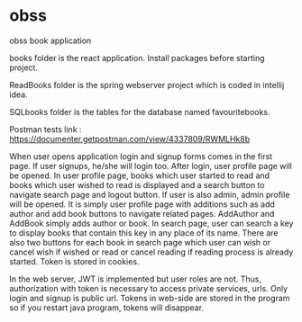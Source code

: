 # obss
obss book application

books folder is the react application. Install packages before starting project.

ReadBooks folder is the spring webserver project which is coded in intellij idea.

SQLbooks folder is the tables for the database named favouritebooks.

Postman tests link : https://documenter.getpostman.com/view/4337809/RWMLHk8b

When user opens application login and signup forms comes in the first page. If user signups, he/she will login too. After login, user profile page will be opened. In user profile page, books which user started to read and books which user wished to read is displayed and a search button to navigate search page and logout button. If user is also admin, admin profile will be opened. It is simply user profile page with additions such as add author and add book buttons to navigate related pages. AddAuthor and AddBook simply adds author or book. In search page, user can search a key to display books that contain this key in any place of its name. There are also two buttons for each book in search page which user can wish or cancel wish if wished or read or cancel reading if reading process is already started. Token is stored in cookies.

In the web server, JWT is implemented but user roles are not. Thus, authorization with token is necessary to access private services, urls. Only login and signup is public url. Tokens in web-side are stored in the program so if you restart java program, tokens will disappear.  

